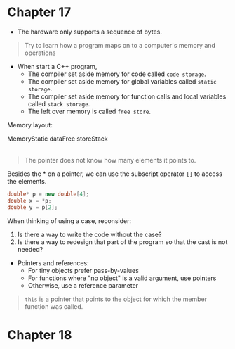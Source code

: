 # Chapter 17

- The hardware only supports a sequence of bytes.

> Try to learn how a program maps on to a computer's memory and operations

- When start a C++ program,
    - The compiler set aside memory for code called `code storage`.
    - The compiler set aside memory for global variables called `static storage`.
    - The compiler set aside memory for function calls and local variables called `stack storage`.
    - The left over memory is called `free store`.

Memory layout:
<table>
<tr>Memory</tr>
<tr>Static data</tr>
<tr>Free store</tr>
<tr>Stack</tr>
</table>

> The pointer does not know how many elements it points to.

Besides the * on a pointer, we can use the subscript operator `[]` to access the elements.
```c++
double* p = new double[4];
double x = *p;
double y = p[2];
```

When thinking of using a case, reconsider:
1. Is there a way to write the code without the case?
2. Is there a way to redesign that part of the program so that the cast is not needed?

- Pointers and references:
    - For tiny objects prefer pass-by-values
    - For functions where "no object" is a valid argument, use pointers
    - Otherwise, use a reference parameter

> `this` is a pointer that points to the object for which the member function was called.

# Chapter 18

